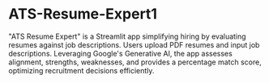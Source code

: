 # ATS-Resume-Expert1
"ATS Resume Expert" is a Streamlit app simplifying hiring by evaluating resumes against job descriptions. Users upload PDF resumes and input job descriptions. Leveraging Google's Generative AI, the app assesses alignment, strengths, weaknesses, and provides a percentage match score, optimizing recruitment decisions efficiently.
